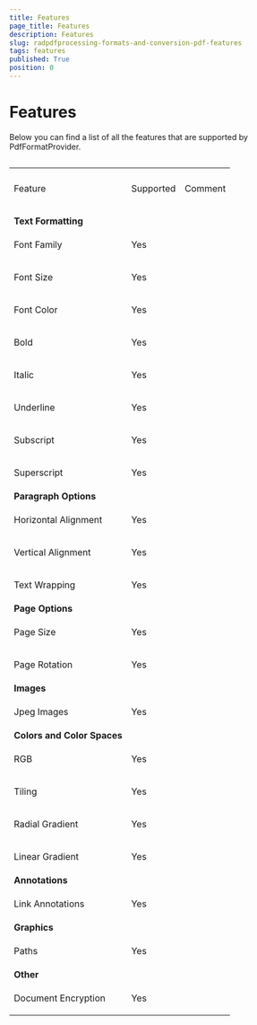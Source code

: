 ```yaml
---
title: Features
page_title: Features
description: Features
slug: radpdfprocessing-formats-and-conversion-pdf-features
tags: features
published: True
position: 0
---
```


# Features



Below you can find a list of all the features that are supported by PdfFormatProvider.

## 
<table><th><tr><td>

Feature
                </td><td>

Supported
                </td><td>

Comment
                </td></tr></th><tr><td>

<b>
                  Text Formatting
                </b></td><td></td><td></td></tr><tr><td>

Font Family
              </td><td>

Yes
              </td><td>

</td></tr><tr><td>

Font Size
              </td><td>

Yes
              </td><td>

</td></tr><tr><td>

Font Color
              </td><td>

Yes
              </td><td>

</td></tr><tr><td>

Bold
              </td><td>

Yes
              </td><td>

</td></tr><tr><td>

Italic
              </td><td>

Yes
              </td><td>

</td></tr><tr><td>

Underline
              </td><td>

Yes
              </td><td>

</td></tr><tr><td>

Subscript
              </td><td>

Yes
              </td><td>

</td></tr><tr><td>

Superscript
              </td><td>

Yes
              </td><td>

</td></tr><tr><td>

<b>
                  Paragraph Options
                </b></td><td></td><td></td></tr><tr><td>

Horizontal Alignment
              </td><td>

Yes
              </td><td>

</td></tr><tr><td>

Vertical Alignment
              </td><td>

Yes
              </td><td>

</td></tr><tr><td>

Text Wrapping
              </td><td>

Yes
              </td><td>

</td></tr><tr><td>

<b>
                  Page Options
                </b></td><td></td><td></td></tr><tr><td>

Page Size
              </td><td>

Yes
              </td><td>

</td></tr><tr><td>

Page Rotation
              </td><td>

Yes
              </td><td>

</td></tr><tr><td>

<b>
                  Images
                </b></td><td></td><td></td></tr><tr><td>

Jpeg Images
              </td><td>

Yes
              </td><td>

</td></tr><tr><td>

<b>
                  Colors and Color Spaces
                </b></td><td></td><td></td></tr><tr><td>

RGB
              </td><td>

Yes
              </td><td>

</td></tr><tr><td>

Tiling
              </td><td>

Yes
              </td><td>

</td></tr><tr><td>

Radial Gradient
              </td><td>

Yes
              </td><td>

</td></tr><tr><td>

Linear Gradient
              </td><td>

Yes
              </td><td>

</td></tr><tr><td>

<b>
                  Annotations
                </b></td><td></td><td></td></tr><tr><td>

Link Annotations
              </td><td>

Yes
              </td><td>

</td></tr><tr><td>

<b>
                  Graphics
                </b></td><td></td><td></td></tr><tr><td>

Paths
              </td><td>

Yes
              </td><td>

</td></tr><tr><td>

<b>
                  Other
                </b></td><td></td><td></td></tr><tr><td>

Document Encryption
              </td><td>

Yes
              </td><td>

</td></tr></table>

